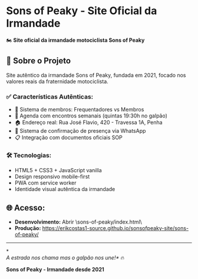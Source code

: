 # Sons of Peaky - Site Oficial da Irmandade

🏍️ **Site oficial da irmandade motociclista Sons of Peaky**

## 🎯 Sobre o Projeto

Site autêntico da irmandade Sons of Peaky, fundada em 2021, focado nos valores reais da fraternidade motociclista.

### ✅ Características Autênticas:
- 👑 Sistema de membros: Frequentadores vs Membros 
- 📅 Agenda com encontros semanais (quintas 19:30h no galpão)
- 🏠 Endereço real: Rua José Flavio, 420 - Travessa 1A, Penha
- 📱 Sistema de confirmação de presença via WhatsApp
- 📋 Integração com documentos oficiais SOP

### 🛠️ Tecnologias:
- HTML5 + CSS3 + JavaScript vanilla
- Design responsivo mobile-first
- PWA com service worker
- Identidade visual autêntica da irmandade

## 🌐 Acesso:
- **Desenvolvimento:** Abrir \sons-of-peaky/index.html\
- **Produção:** https://erikcostas1-source.github.io/sonsofpeaky-site/sons-of-peaky/

---

**\
A
estrada
nos
chama
mas
o
galpão
nos
une!\** 🔥

**Sons of Peaky - Irmandade desde 2021**
